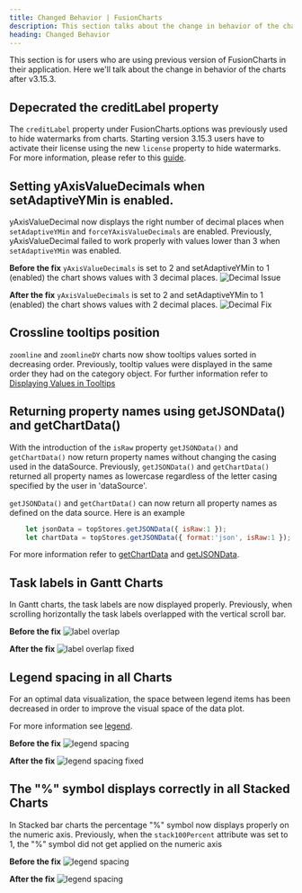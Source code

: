 ```yaml
---
title: Changed Behavior | FusionCharts
description: This section talks about the change in behavior of the charts with the latest released version.
heading: Changed Behavior
---
```


This section is for users who are using previous version of FusionCharts in their application. Here we'll talk about the change in behavior of the charts after v3.15.3.

## Depecrated the creditLabel property

The `creditLabel` property under FusionCharts.options was previously used to hide watermarks from charts. Starting version 3.15.3 users have to activate their license using the new `license` property to hide watermarks. For more information, please refer to this [guide](/dev/upgrading/license-activation). 

## Setting yAxisValueDecimals when setAdaptiveYMin is enabled.

yAxisValueDecimal now displays the right number of decimal places when `setAdaptiveYMin` and `forceYAxisValueDecimals` are enabled. Previously, yAxisValueDecimal failed to work  properly with values lower than 3 when `setAdaptiveYMin` was enabled.

**Before the fix** `yAxisValueDecimals` is set to 2 and setAdaptiveYMin to 1 (enabled) the chart shows values with 3 decimal places.
![Decimal Issue](/images/Decimal_Issue.png)

**After the fix** `yAxisValueDecimals` is set to 2 and setAdaptiveYMin to 1 (enabled) the chart shows values with 2 decimal places.
![Decimal Fix](/images/Decimal_Fix.png)

## Crossline tooltips position

`zoomline` and `zoomlineDY` charts now show tooltips values sorted in decreasing order. Previously, tooltip values were displayed in the same order they had on the category object. For further information refer to [Displaying Values in Tooltips](chart-guide/standard-charts/zoom-line-charts#displaying-values-in-tooltips)

## Returning property names using getJSONData() and getChartData()

With the introduction of the `isRaw` property `getJSONData()` and `getChartData()` now return property names without changing the casing used in the dataSource. Previously, `getJSONData()` and `getChartData()` returned all property names as lowercase regardless of the letter casing specified by the user in 'dataSource'.

`getJSONData()` and `getChartData()` can now return all property names as defined on the data source. Here is an example

```javascript
    let jsonData = topStores.getJSONData({ isRaw:1 });
    let chartData = topStores.getJSONData({ format:'json', isRaw:1 });
```

For more information refer to [getChartData](api/fusioncharts/fusioncharts-methods#getChartData) and [getJSONData](api/fusioncharts/fusioncharts-methods#getJSONData).

## Task labels in Gantt Charts

In Gantt charts, the task labels are now displayed properly. Previously, when scrolling horizontally  the task labels overlapped with the vertical scroll bar.

**Before the fix**
![label overlap](/images/LabelOverlap_original.png)

**After the fix**
![label overlap fixed](/images/LabelOverlap_update.png)

## Legend spacing in all Charts

For an optimal data visualization, the space between legend items has been decreased in order to improve the visual space of the data plot.

For more information see [legend](chart-guide/chart-configurations/legend).

**Before the fix**
![legend spacing](/images/legend_spacing_original.png)

**After the fix**
![legend spacing fixed](/images/legend_spacing_update.png)

## The "%" symbol displays correctly in all Stacked Charts

In Stacked bar charts the percentage "%" symbol now displays properly on the numeric axis. Previously, when the `stack100Percent` attribute was set to 1, the "%" symbol did not get applied on the numeric axis

**Before the fix**
![legend spacing](/images/percentage_original.png)

**After the fix**
![legend spacing](/images/percentage_update.png)
